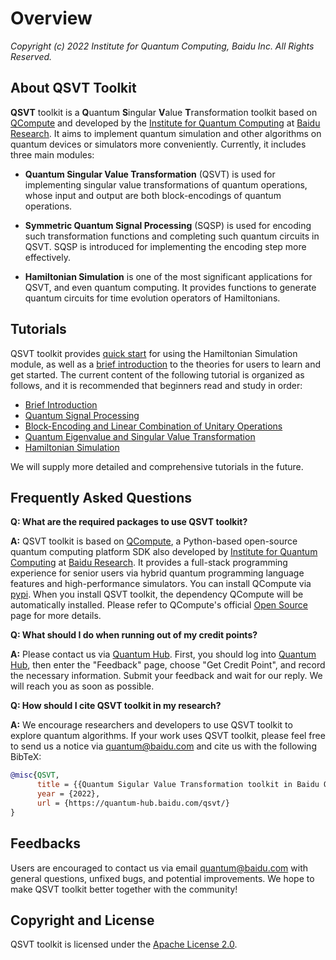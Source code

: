 # Overview

*Copyright (c) 2022 Institute for Quantum Computing, Baidu Inc. All Rights Reserved.*

## About QSVT Toolkit

**QSVT** toolkit is a **Q**uantum **S**ingular **V**alue **T**ransformation toolkit based on [QCompute](https://quantum-hub.baidu.com/opensource) and developed by the [Institute for Quantum Computing](https://quantum.baidu.com) at [Baidu Research](http://research.baidu.com). It aims to implement quantum simulation and other algorithms on quantum devices or simulators more conveniently. Currently, it includes three main modules:

+ **Quantum Singular Value Transformation** (QSVT) is used for implementing singular value transformations of quantum operations, whose input and output are both block-encodings of quantum operations. 

+ **Symmetric Quantum Signal Processing** (SQSP) is used for encoding such transformation functions and completing such quantum circuits in QSVT. SQSP is introduced for implementing the encoding step more effectively.

+ **Hamiltonian Simulation** is one of the most significant applications for QSVT, and even quantum computing. It provides functions to generate quantum circuits for time evolution operators of Hamiltonians.

## Tutorials

QSVT toolkit provides [quick start](https://quantum-hub.baidu.com/qsvt/tutorial-quickstart) for using the Hamiltonian Simulation module, as well as a [brief introduction](https://quantum-hub.baidu.com/qsvt/tutorial-introduction) to the theories for users to learn and get started. The current content of the following tutorial is organized as follows, and it is recommended that beginners read and study in order:

- [Brief Introduction](https://quantum-hub.baidu.com/qsvt/tutorial-introduction)
- [Quantum Signal Processing](https://quantum-hub.baidu.com/qsvt/tutorial-qsp)
- [Block-Encoding and Linear Combination of Unitary Operations](https://quantum-hub.baidu.com/qsvt/tutorial-be)
- [Quantum Eigenvalue and Singular Value Transformation](https://quantum-hub.baidu.com/qsvt/tutorial-qet)
- [Hamiltonian Simulation](https://quantum-hub.baidu.com/qsvt/tutorial-hs)

We will supply more detailed and comprehensive tutorials in the future. 

## Frequently Asked Questions

**Q: What are the required packages to use QSVT toolkit?**

**A:** QSVT toolkit is based on [QCompute](https://quantum-hub.baidu.com/opensource), a Python-based open-source quantum computing platform SDK also developed by [Institute for Quantum Computing](https://quantum.baidu.com) at [Baidu Research](http://research.baidu.com). It provides a full-stack programming experience for senior users via hybrid quantum programming language features and high-performance simulators. You can install QCompute via [pypi](https://pypi.org/project/qcompute/). When you install QSVT toolkit, the dependency QCompute will be automatically installed. Please refer to QCompute's official [Open Source](https://quantum-hub.baidu.com/opensource) page for more details.

**Q: What should I do when running out of my credit points?**

**A:** Please contact us via [Quantum Hub](https://quantum-hub.baidu.com/). First, you should log into [Quantum Hub](https://quantum-hub.baidu.com/), then enter the "Feedback" page, choose "Get Credit Point", and record the necessary information. Submit your feedback and wait for our reply. We will reach you as soon as possible.

**Q: How should I cite QSVT toolkit in my research?**

**A:** We encourage researchers and developers to use QSVT toolkit to explore quantum algorithms. If your work uses QSVT toolkit, please feel free to send us a notice via [quantum@baidu.com](mailto:quantum@baidu.com) and cite us with the following BibTeX:

```BibTex
@misc{QSVT,
      title = {{Quantum Sigular Value Transformation toolkit in Baidu Quantum Platform}},
      year = {2022},
      url = {https://quantum-hub.baidu.com/qsvt/}
}
```

## Feedbacks
Users are encouraged to contact us via email [quantum@baidu.com](mailto:quantum@baidu.com) with general questions, unfixed bugs, and potential improvements. We hope to make QSVT toolkit better together with the community!

## Copyright and License

QSVT toolkit is licensed under the [Apache License 2.0](https://www.apache.org/licenses/LICENSE-2.0).